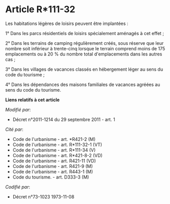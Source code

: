 # Article R*111-32

Les habitations légères de loisirs peuvent être implantées : 

1° Dans les parcs résidentiels de loisirs spécialement aménagés à cet effet ; 

2° Dans les terrains de camping régulièrement créés, sous réserve que leur nombre soit inférieur à trente-cinq lorsque le
terrain comprend moins de 175 emplacements ou à 20 % du nombre total d'emplacements dans les autres cas ; 

3° Dans les villages de vacances classés en hébergement léger au sens du code du tourisme ; 

4° Dans les dépendances des maisons familiales de vacances agréées au sens du code du tourisme.

**Liens relatifs à cet article**

_Modifié par_:

  - Décret n°2011-1214 du 29 septembre 2011 - art. 1

_Cité par_:

  - Code de l'urbanisme - art. *R421-2 (M)
  - Code de l'urbanisme - art. R*111-32-1 (VT)
  - Code de l'urbanisme - art. R*111-34 (V)
  - Code de l'urbanisme - art. R*421-8-2 (VD)
  - Code de l'urbanisme - art. R421-11 (VD)
  - Code de l'urbanisme - art. R421-9 (M)
  - Code de l'urbanisme - art. R443-1 (M)
  - Code du tourisme. - art. D333-3 (M)

_Codifié par_:

  - Décret n°73-1023 1973-11-08
